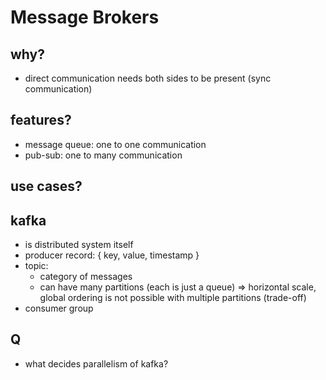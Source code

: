 # Message Brokers

## why?
- direct communication needs both sides to be present (sync communication)

## features?
- message queue: one to one communication
- pub-sub: one to many communication

## use cases?

## kafka
- is distributed system itself
- producer record: { key, value, timestamp }
- topic:
  - category of messages
  - can have many partitions (each is just a queue) => horizontal scale, global ordering is not possible with multiple partitions (trade-off)
- consumer group

## Q
- what decides parallelism of kafka?
